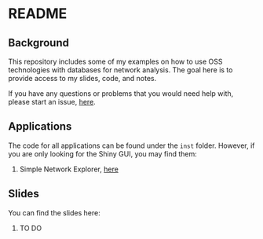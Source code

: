 README
================

## Background

This repository includes some of my examples on how to use OSS
technologies with databases for network analysis. The goal here is to
provide access to my slides, code, and notes.

If you have any questions or problems that you would need help with,
please start an issue, [here](https://github.com/cjcallag/le-db/issues).

## Applications

The code for all applications can be found under the `inst` folder.
However, if you are only looking for the Shiny GUI, you may find them:

1.  Simple Network Explorer,
    [here](https://callaghancorelab.shinyapps.io/simple_app/)

## Slides

You can find the slides here:

1.  TO DO
